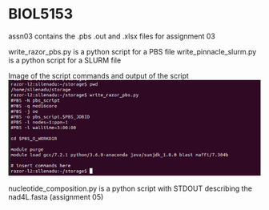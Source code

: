 # BIOL5153

assn03 contains the .pbs .out and .xlsx files for assignment 03

write_razor_pbs.py is a python script for a PBS file
write_pinnacle_slurm.py is a python script for a SLURM file

Image of the script commands and output of the script
![image](https://github.com/sllenadu/BIOL5153/blob/main/output.png)

nucleotide_composition.py is a python script with STDOUT describing the nad4L.fasta
(assignment 05)

